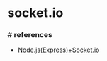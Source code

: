 # socket.io 


### # references
- [Node.js(Express)+Socket.io](https://velog.io/https://poiemaweb.com/nodejs-socketio)
